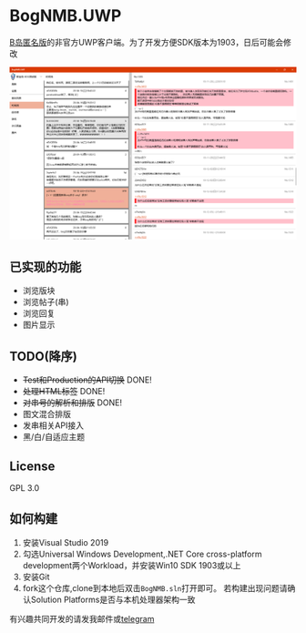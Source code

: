 # BogNMB.UWP
[B岛匿名版](http://bog.ac)的非官方UWP客户端。为了开发方便SDK版本为1903，日后可能会修改

![Screenshot](./Promotions/Screenshot.png)

## 已实现的功能
- 浏览版块
- 浏览帖子(串)
- 浏览回复
- 图片显示

## TODO(降序)
- <del>Test和Production的API切换</del> DONE!
- <del>处理HTML标签</del> DONE!
- <del>对串号的解析和排版</del> DONE!
- 图文混合排版
- 发串相关API接入
- 黑/白/自适应主题

## License
GPL 3.0

## 如何构建
1. 安装Visual Studio 2019
1. 勾选Universal Windows Development,.NET Core cross-platform development两个Workload，并安装Win10 SDK 1903或以上
1. 安装Git
1. fork这个仓库,clone到本地后双击`BogNMB.sln`打开即可。
若构建出现问题请确认Solution Platforms是否与本机处理器架构一致

有兴趣共同开发的请发我邮件或[telegram](
https://t.me/adios_verrickt)
